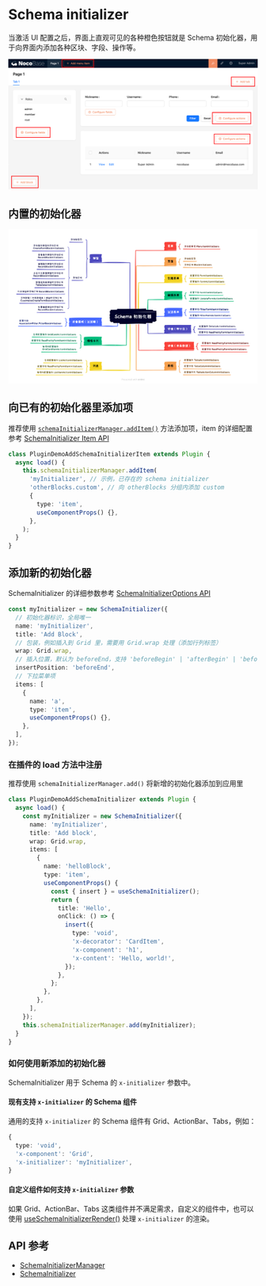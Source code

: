 # Schema initializer

当激活 UI 配置之后，界面上直观可见的各种橙色按钮就是 Schema 初始化器，用于向界面内添加各种区块、字段、操作等。

<img src="./image-5.png" style="width: 960px;">

## 内置的初始化器

<img src="./image-3.png" style="width: 960px;"/>

## 向已有的初始化器里添加项

推荐使用 [`schemaInitializerManager.addItem()`](#) 方法添加项，item 的详细配置参考 [SchemaInitializer Item API](#)

```ts
class PluginDemoAddSchemaInitializerItem extends Plugin {
  async load() {
    this.schemaInitializerManager.addItem(
      'myInitializer', // 示例，已存在的 schema initializer
      'otherBlocks.custom', // 向 otherBlocks 分组内添加 custom
      {
        type: 'item',
        useComponentProps() {},
      },
    );
  }
}
```

<!-- <code src="./demos/schema-initializer-manager-add-item/index.tsx"></code> -->

## 添加新的初始化器

SchemaInitializer 的详细参数参考 [SchemaInitializerOptions API](https://client.docs-cn.nocobase.com/core/ui-schema/schema-initializer#new-schemainitializeroptions)

```ts
const myInitializer = new SchemaInitializer({
  // 初始化器标识，全局唯一
  name: 'myInitializer',
  title: 'Add Block',
  // 包装，例如插入到 Grid 里，需要用 Grid.wrap 处理（添加行列标签）
  wrap: Grid.wrap,
  // 插入位置，默认为 beforeEnd，支持 'beforeBegin' | 'afterBegin' | 'beforeEnd' | 'afterEnd'
  insertPosition: 'beforeEnd',
  // 下拉菜单项
  items: [
    {
      name: 'a',
      type: 'item',
      useComponentProps() {},
    },
  ],
});
```

### 在插件的 load 方法中注册

推荐使用 `schemaInitializerManager.add()` 将新增的初始化器添加到应用里

```ts
class PluginDemoAddSchemaInitializer extends Plugin {
  async load() {
    const myInitializer = new SchemaInitializer({
      name: 'myInitializer',
      title: 'Add block',
      wrap: Grid.wrap,
      items: [
        {
          name: 'helloBlock',
          type: 'item',
          useComponentProps() {
            const { insert } = useSchemaInitializer();
            return {
              title: 'Hello',
              onClick: () => {
                insert({
                  type: 'void',
                  'x-decorator': 'CardItem',
                  'x-component': 'h1',
                  'x-content': 'Hello, world!',
                });
              },
            };
          },
        },
      ],
    });
    this.schemaInitializerManager.add(myInitializer);
  }
}
```

### 如何使用新添加的初始化器

SchemaInitializer 用于 Schema 的 `x-initializer` 参数中。

#### 现有支持 `x-initializer` 的 Schema 组件

通用的支持 `x-initializer` 的 Schema 组件有 Grid、ActionBar、Tabs，例如：

```ts
{
  type: 'void',
  'x-component': 'Grid',
  'x-initializer': 'myInitializer',
}
```

<code src="./demos/schema-initializer-manager-add/index.tsx"></code>

#### 自定义组件如何支持 `x-initializer` 参数

如果 Grid、ActionBar、Tabs 这类组件并不满足需求，自定义的组件中，也可以使用 [useSchemaInitializerRender()](https://client.docs-cn.nocobase.com/core/ui-schema/schema-initializer#useschemainitializerrender) 处理 `x-initializer` 的渲染。

<code src="./demos/use-schema-initializer-render/index.tsx"></code>

## API 参考

- [SchemaInitializerManager](https://client.docs-cn.nocobase.com/core/ui-schema/schema-initializer-manager)
- [SchemaInitializer](https://client.docs-cn.nocobase.com/core/ui-schema/schema-initializer)
